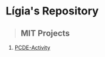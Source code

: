 # Lígia's Repository 
<a class="anchor" id="MIT projects"></a>
>## MIT Projects
<ol>
  <li>
    <a href="https://ligiadavilabozzi.github.io/PCDE-Activity-9.1/">PCDE-Activity</a>
  </li>
